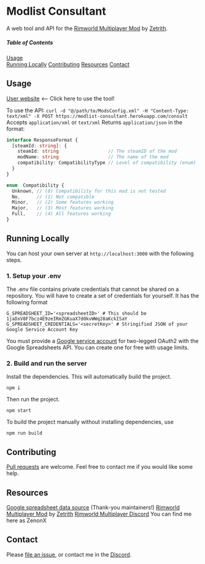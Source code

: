 # Modlist Consultant
A web tool and API for the [Rimworld Multiplayer Mod](https://github.com/Zetrith/Multiplayer) by [Zetrith](https://github.com/Zetrith).

##### Table of Contents  
[Usage](#usage)  
[Running Locally](#running-locally)
[Contributing](#contributing)
[Resources](#resources)
[Contact](#contact)

## Usage
[User website](https://modlist-consultant.herokuapp.com/consult/consult.html) <-- Click here to use the tool!

To use the API:
`curl -d "@/path/to/ModsConfig.xml" -H "Content-Type: text/xml" -X POST https://modlist-consultant.herokuapp.com/consult`
Accepts `application/xml` or `text/xml`
Returns `application/json` in the format:
```ts
interface ResponseFormat {
  [steamId: string]: {
    steamId: string                  // The steamID of the mod
    modName: string                  // The name of the mod
    compatibility: CompatibilityType // Level of compatibility (enum)
  }
}

enum  Compatibility {
  Unknown, // (0) Compatibility for this mod is not tested
  No,      // (1) Not compatible
  Minor,   // (2) Some features working
  Major,   // (3) Most features working
  Full,    // (4) All features working
}
```
## Running Locally
You can host your own server at `http://localhost:3000` with the following steps.

### 1. Setup your .env
The .env file contains private credentials that cannot be shared on a repository. You will have to create a set of credentials for yourself. It has the following format
```env
G_SPREADSHEET_ID='<spreadsheetID>' # This should be 1jaDxV8F7bcz4E9zeIRmZGKuaX7d0kvWWq28aKckISaY
G_SPREADSHEET_CREDENTIALS='<secretKey>' # Stringified JSON of your Google Service Account Key
```
You must provide a [Google service account](https://cloud.google.com/iam/docs/creating-managing-service-accounts) for two-legged OAuth2 with the Google Spreadsheets API. You can create one for free with usage limits.

### 2. Build and run the server
Install the dependencies. This will automatically build the project.
```
npm i
```
Then run the project.
```
npm start
```

To build the project manually without installing dependencies, use
```
npm run build
```
## Contributing
[Pull requests](https://github.com/ColinT/modlist-consultant/pulls) are welcome. Feel free to contact me if you would like some help.

## Resources
[Google spreadsheet data source](https://docs.google.com/spreadsheets/d/1jaDxV8F7bcz4E9zeIRmZGKuaX7d0kvWWq28aKckISaY) (Thank-you maintainers!)
[Rimworld Multiplayer Mod](https://github.com/Zetrith/Multiplayer) by [Zetrith](https://github.com/Zetrith)
[Rimworld Multiplayer Discord](https://discord.gg/S4bxXpv) You can find me here as ZenonX

## Contact
Please [file an issue](https://github.com/ColinT/modlist-consultant/issues), or contact me in the [Discord](https://discord.gg/S4bxXpv).